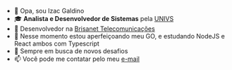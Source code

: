 - 👋 Opa, sou Izac Galdino
- 🎓 **Analista e Desenvolvedor de Sistemas** pela [UNIVS](https://www.univs.edu.br/)
- 💼 Desenvolvedor na [Brisanet Telecomunicações](https://www.brisanet.com.br/)
- 🌱 Nesse momento estou aperfeiçoando meu GO, e estudando NodeJS e React ambos com Typescript
- 💞️ Sempre em busca de novos desafios
- 📫 Você pode me contatar pelo meu [e-mail](mailto:izacgaldino@outlook.com)

<!---
izacgaldino23/izacgaldino23 is a ✨ special ✨ repository because its `README.md` (this file) appears on your GitHub profile.
You can click the Preview link to take a look at your changes.
--->
